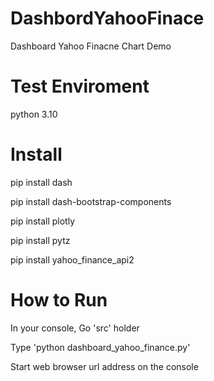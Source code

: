 # DashbordYahooFinace
Dashboard Yahoo Finacne Chart Demo

# Test Enviroment

python 3.10

# Install

pip install dash

pip install dash-bootstrap-components

pip install plotly

pip install pytz

pip install yahoo_finance_api2

# How to Run

In your console, Go 'src' holder

Type 'python dashboard_yahoo_finance.py'

Start web browser url address on the console


